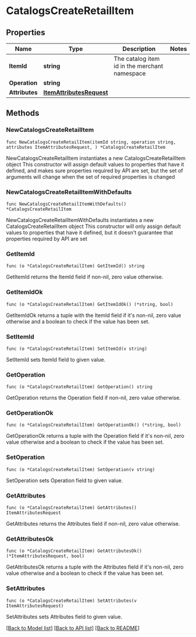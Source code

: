 # CatalogsCreateRetailItem

## Properties

Name | Type | Description | Notes
------------ | ------------- | ------------- | -------------
**ItemId** | **string** | The catalog item id in the merchant namespace | 
**Operation** | **string** |  | 
**Attributes** | [**ItemAttributesRequest**](ItemAttributesRequest.md) |  | 

## Methods

### NewCatalogsCreateRetailItem

`func NewCatalogsCreateRetailItem(itemId string, operation string, attributes ItemAttributesRequest, ) *CatalogsCreateRetailItem`

NewCatalogsCreateRetailItem instantiates a new CatalogsCreateRetailItem object
This constructor will assign default values to properties that have it defined,
and makes sure properties required by API are set, but the set of arguments
will change when the set of required properties is changed

### NewCatalogsCreateRetailItemWithDefaults

`func NewCatalogsCreateRetailItemWithDefaults() *CatalogsCreateRetailItem`

NewCatalogsCreateRetailItemWithDefaults instantiates a new CatalogsCreateRetailItem object
This constructor will only assign default values to properties that have it defined,
but it doesn't guarantee that properties required by API are set

### GetItemId

`func (o *CatalogsCreateRetailItem) GetItemId() string`

GetItemId returns the ItemId field if non-nil, zero value otherwise.

### GetItemIdOk

`func (o *CatalogsCreateRetailItem) GetItemIdOk() (*string, bool)`

GetItemIdOk returns a tuple with the ItemId field if it's non-nil, zero value otherwise
and a boolean to check if the value has been set.

### SetItemId

`func (o *CatalogsCreateRetailItem) SetItemId(v string)`

SetItemId sets ItemId field to given value.


### GetOperation

`func (o *CatalogsCreateRetailItem) GetOperation() string`

GetOperation returns the Operation field if non-nil, zero value otherwise.

### GetOperationOk

`func (o *CatalogsCreateRetailItem) GetOperationOk() (*string, bool)`

GetOperationOk returns a tuple with the Operation field if it's non-nil, zero value otherwise
and a boolean to check if the value has been set.

### SetOperation

`func (o *CatalogsCreateRetailItem) SetOperation(v string)`

SetOperation sets Operation field to given value.


### GetAttributes

`func (o *CatalogsCreateRetailItem) GetAttributes() ItemAttributesRequest`

GetAttributes returns the Attributes field if non-nil, zero value otherwise.

### GetAttributesOk

`func (o *CatalogsCreateRetailItem) GetAttributesOk() (*ItemAttributesRequest, bool)`

GetAttributesOk returns a tuple with the Attributes field if it's non-nil, zero value otherwise
and a boolean to check if the value has been set.

### SetAttributes

`func (o *CatalogsCreateRetailItem) SetAttributes(v ItemAttributesRequest)`

SetAttributes sets Attributes field to given value.



[[Back to Model list]](../README.md#documentation-for-models) [[Back to API list]](../README.md#documentation-for-api-endpoints) [[Back to README]](../README.md)


